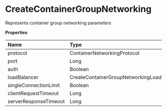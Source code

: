 # CreateContainerGroupNetworking

Represents container group networking parameters

**Properties**

| Name                  | Type                                       | Required | Description |
| :-------------------- | :----------------------------------------- | :------- | :---------- |
| protocol              | ContainerNetworkingProtocol                | ✅       |             |
| port                  | Long                                       | ✅       |             |
| auth                  | Boolean                                    | ✅       |             |
| loadBalancer          | CreateContainerGroupNetworkingLoadBalancer | ❌       |             |
| singleConnectionLimit | Boolean                                    | ❌       |             |
| clientRequestTimeout  | Long                                       | ❌       |             |
| serverResponseTimeout | Long                                       | ❌       |             |
